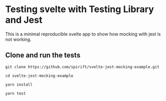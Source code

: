 # Testing svelte with Testing Library and Jest

This is a minimal reproducible svelte app to show how mocking with jest is not working.

## Clone and run the tests

`git clone https://github.com/spirift/svelte-jest-mocking-example.git`

`cd svelte-jest-mocking-example`

`yarn install`

`yarn test`
